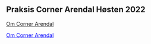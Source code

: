 ## Praksis Corner Arendal Høsten 2022

[Om Corner Arendal](about.md)

<a href="about.html" style="color: blue; text-decoration: underline;">Om Corner Arendal</a>
